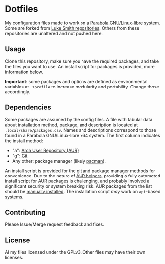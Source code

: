 Dotfiles
========

My configuration files made to work on a [Parabola GNU/Linux-libre](https://www.parabola.nu/) system.
Some are forked from [Luke Smith repositories](https://github.com/LukeSmithxyz).
Others from these repositories are unaltered and not pushed here.

Usage
-----

Clone this repository, make sure you have the required packages, and take the files you want to use.
An install script for packages is provided, more information below.

**Important**: some packages and options are defined as environmental variables at `.zprofile` to increase modularity and portability.
Change those accordingly.

Dependencies
------------

Some packages are assumed by the config files.
A file with tabular data about installation method, package, and description is located at `.local/share/packages.csv`.
Names and descriptions correspond to those found in a Parabola GNU/Linux-libre x64 system.
The first column indicates the install method:

* "a": [Arch User Repository (AUR)](https://wiki.archlinux.org/index.php/Arch_User_Repository)
* "g": [Git](https://wiki.archlinux.org/index.php/Git)
* Any other: package manager (likely [pacman](https://wiki.archlinux.org/index.php/Pacman)).

An install script is provided for the git and package manager methods for convenience.
Due to the nature of [AUR helpers](https://wiki.archlinux.org/index.php/AUR_helpers), providing a fully automated install script for AUR packages is challenging, and probably involved a significant security or system breaking risk.
AUR packages from the list should be [manually installed](https://wiki.archlinux.org/index.php/Arch_User_Repository#Installing_and_upgrading_packages).
The installation script *may* work on `apt`-based systems.

Contributing
------------

Please Issue/Merge request feedback and fixes.

License
-------

Al my files licensed under the GPLv3.
Other files may have their own licenses.
